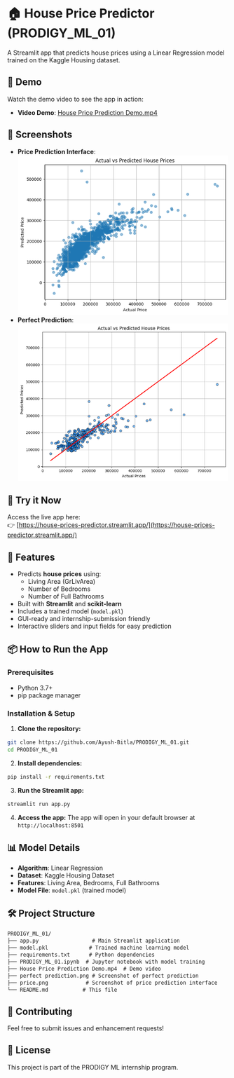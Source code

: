 # 🏠 House Price Predictor (PRODIGY_ML_01)

A Streamlit app that predicts house prices using a Linear Regression model trained on the Kaggle Housing dataset.

## 🎥 Demo
Watch the demo video to see the app in action:
- **Video Demo**: [House Price Prediction Demo.mp4](./House%20Price%20Prediction%20Demo.mp4)

## 📸 Screenshots
- **Price Prediction Interface**: ![Price Prediction](./price.png)
- **Perfect Prediction**: ![Perfect Prediction](./perfect%20prediction.png)

## 🚀 Try it Now
Access the live app here:  
👉 [https://house-prices-predictor.streamlit.app/](https://house-prices-predictor.streamlit.app/)

## 🧠 Features
- Predicts **house prices** using:
  - Living Area (GrLivArea)
  - Number of Bedrooms
  - Number of Full Bathrooms
- Built with **Streamlit** and **scikit-learn**
- Includes a trained model (`model.pkl`)
- GUI-ready and internship-submission friendly
- Interactive sliders and input fields for easy prediction

## 📦 How to Run the App

### Prerequisites
- Python 3.7+
- pip package manager

### Installation & Setup

1. **Clone the repository:**
```bash
git clone https://github.com/Ayush-Bitla/PRODIGY_ML_01.git
cd PRODIGY_ML_01
```

2. **Install dependencies:**
```bash
pip install -r requirements.txt
```

3. **Run the Streamlit app:**
```bash
streamlit run app.py
```

4. **Access the app:**
The app will open in your default browser at `http://localhost:8501`

## 📊 Model Details
- **Algorithm**: Linear Regression
- **Dataset**: Kaggle Housing Dataset
- **Features**: Living Area, Bedrooms, Full Bathrooms
- **Model File**: `model.pkl` (trained model)

## 🛠️ Project Structure
```
PRODIGY_ML_01/
├── app.py                 # Main Streamlit application
├── model.pkl             # Trained machine learning model
├── requirements.txt      # Python dependencies
├── PRODIGY_ML_01.ipynb  # Jupyter notebook with model training
├── House Price Prediction Demo.mp4  # Demo video
├── perfect prediction.png # Screenshot of perfect prediction
├── price.png            # Screenshot of price prediction interface
└── README.md           # This file
```

## 🤝 Contributing
Feel free to submit issues and enhancement requests!

## 📝 License
This project is part of the PRODIGY ML internship program.
